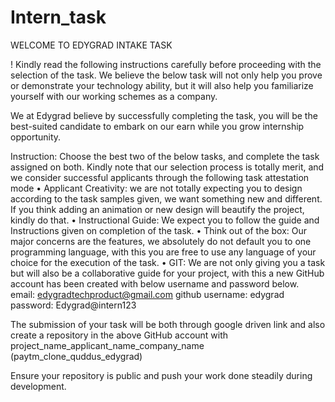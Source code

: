 # Intern_task
WELCOME TO EDYGRAD INTAKE TASK

! Kindly read the following instructions carefully before proceeding with the selection of the task.
We believe the below task will not only help you prove or demonstrate your technology ability, but it will also help you familiarize yourself with our working schemes as a company.

We at Edygrad believe by successfully completing the task, you will be the best-suited candidate to embark on our earn while you grow internship opportunity.

Instruction:
Choose the best two of the below tasks, and complete the task assigned on both.
Kindly note that our selection process is totally merit, and we consider successful applicants through the following task attestation  mode
•	Applicant Creativity: we are not totally expecting you to design according to the task samples given, we want something new and different. If you think adding an animation or new design will beautify the project, kindly do that.
•	Instructional Guide: We expect you to follow the guide and Instructions given on completion of the task. 
•	Think out of the box: Our major concerns are the features, we absolutely do not default you to one programming language, with this you are free to use any language of your choice for the execution of the task.
•	GIT: We are not only giving you a task but will also be a collaborative guide for your project, with this a new GitHub account has been created with below username and password below. 
email: edygradtechproduct@gmail.com
github username: edygrad
password: Edygrad@intern123

The submission of your task will be both through google driven link and also create a repository in the above GitHub account with project_name_applicant_name_company_name (paytm_clone_quddus_edygrad)

Ensure your repository is public and push your work done steadily during development.

